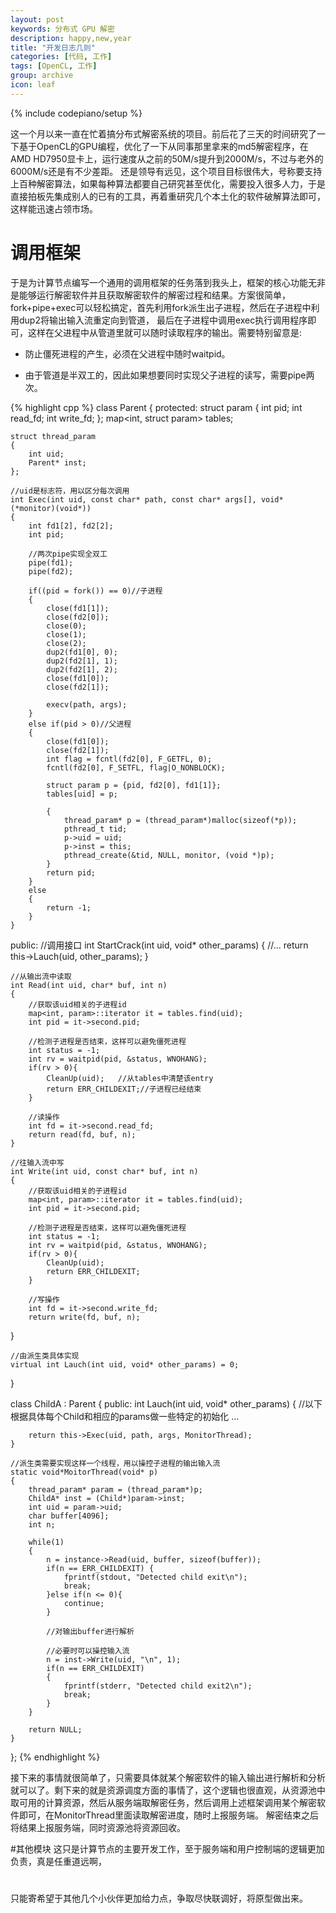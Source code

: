 ```yaml
---
layout: post
keywords: 分布式 GPU 解密
description: happy,new,year
title: "开发日志几则"
categories: [代码, 工作]
tags: [OpenCL, 工作]
group: archive
icon: leaf
---
```

{% include codepiano/setup %}

这一个月以来一直在忙着搞分布式解密系统的项目。前后花了三天的时间研究了一下基于OpenCL的GPU编程，优化了一下从同事那里拿来的md5解密程序，在AMD HD7950显卡上，运行速度从之前的50M/s提升到2000M/s，不过与老外的6000M/s还是有不少差距。
还是领导有远见，这个项目目标很伟大，号称要支持上百种解密算法，如果每种算法都要自己研究甚至优化，需要投入很多人力，于是直接拍板先集成别人的已有的工具，再着重研究几个本土化的软件破解算法即可，这样能迅速占领市场。

# 调用框架

于是为计算节点编写一个通用的调用框架的任务落到我头上，框架的核心功能无非是能够运行解密软件并且获取解密软件的解密过程和结果。方案很简单，fork+pipe+exec可以轻松搞定，首先利用fork派生出子进程，然后在子进程中利用dup2将输出输入流重定向到管道，
最后在子进程中调用exec执行调用程序即可，这样在父进程中从管道里就可以随时读取程序的输出。需要特别留意是:

* 防止僵死进程的产生，必须在父进程中随时waitpid。

* 由于管道是半双工的，因此如果想要同时实现父子进程的读写，需要pipe两次。

{% highlight cpp %}
class Parent
{
protected:
	struct param
	{
		int pid;
		int read_fd;
		int write_fd;
	};
	map<int, struct param> tables;
	
	struct thread_param
	{
		int uid;
		Parent* inst;
	};
	
	//uid是标志符，用以区分每次调用
	int Exec(int uid, const char* path, const char* args[], void* (*monitor)(void*))
	{
		int fd1[2], fd2[2];
		int pid;
		
		//两次pipe实现全双工
		pipe(fd1);
		pipe(fd2);
		
		if((pid = fork()) == 0)//子进程
		{
			close(fd1[1]);
			close(fd2[0]);
			close(0);
			close(1);
			close(2);
			dup2(fd1[0], 0);
			dup2(fd2[1], 1);
			dup2(fd2[1], 2);
			close(fd1[0]);  
			close(fd2[1]);

			execv(path, args);
		}
		else if(pid > 0)//父进程
		{
			close(fd1[0]);
			close(fd2[1]);   
			int flag = fcntl(fd2[0], F_GETFL, 0);
			fcntl(fd2[0], F_SETFL, flag|O_NONBLOCK);
		
			struct param p = {pid, fd2[0], fd1[1]};
			tables[uid] = p;
		
			{
				thread_param* p = (thread_param*)malloc(sizeof(*p));
				pthread_t tid;
				p->uid = uid;
				p->inst = this;
				pthread_create(&tid, NULL, monitor, (void *)p);
			}
			return pid;
		}
		else
		{
			return -1;
		}
	}
public:
	//调用接口
	int StartCrack(int uid, void* other_params)
	{
		//...
		return this->Lauch(uid, other_params);
	}
	
	//从输出流中读取
	int Read(int uid, char* buf, int n)
	{
		//获取该uid相关的子进程id
		map<int, param>::iterator it = tables.find(uid);
		int pid = it->second.pid;

		//检测子进程是否结束，这样可以避免僵死进程
		int status = -1;
		int rv = waitpid(pid, &status, WNOHANG);
		if(rv > 0){
			CleanUp(uid);	//从tables中清楚该entry
			return ERR_CHILDEXIT;//子进程已经结束		
		}
		
		//读操作
		int fd = it->second.read_fd;
		return read(fd, buf, n);
	}

	//往输入流中写
	int Write(int uid, const char* buf, int n)
	{
		//获取该uid相关的子进程id
		map<int, param>::iterator it = tables.find(uid);
		int pid = it->second.pid;

		//检测子进程是否结束，这样可以避免僵死进程
		int status = -1;
		int rv = waitpid(pid, &status, WNOHANG);
		if(rv > 0){
			CleanUp(uid);
			return ERR_CHILDEXIT;
		}
		
		//写操作
		int fd = it->second.write_fd;
		return write(fd, buf, n);
}

	//由派生类具体实现
	virtual int Lauch(int uid, void* other_params) = 0;		
}

class ChildA : Parent
{
public:
	int Lauch(int uid, void* other_params)
	{
		//以下根据具体每个Child和相应的params做一些特定的初始化
		...
		
		return this->Exec(uid, path, args, MonitorThread);
	}
	
	//派生类需要实现这样一个线程，用以操控子进程的输出输入流
	static void*MoitorThread(void* p)
	{
		thread_param* param = (thread_param*)p;
		ChildA* inst = (Child*)param->inst;
		int uid = param->uid;
		char buffer[4096];
		int n;
		
		while(1)
		{
			n = instance->Read(uid, buffer, sizeof(buffer));
			if(n == ERR_CHILDEXIT) {
				fprintf(stdout, "Detected child exit\n");
				break;
			}else if(n <= 0){
				continue;
			} 
			
			//对输出buffer进行解析
			
			//必要时可以操控输入流
			n = inst->Write(uid, "\n", 1);
			if(n == ERR_CHILDEXIT)
			{			
				fprintf(stderr, "Detected child exit2\n");
				break;
			}
		}
		
		return NULL;
	}
};
{% endhighlight %}

接下来的事情就很简单了，只需要具体就某个解密软件的输入输出进行解析和分析就可以了。剩下来的就是资源调度方面的事情了，这个逻辑也很直观，从资源池中取可用的计算资源，然后从服务端取解密任务，然后调用上述框架调用某个解密软件即可，在MonitorThread里面读取解密进度，随时上报服务端。
解密结束之后将结果上报服务端，同时资源池将资源回收。

#其他模块
这只是计算节点的主要开发工作，至于服务端和用户控制端的逻辑更加负责，真是任重道远啊，

#
只能寄希望于其他几个小伙伴更加给力点，争取尽快联调好，将原型做出来。